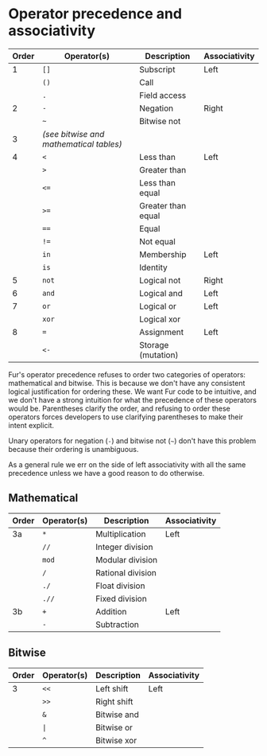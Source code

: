 # Operator precedence and associativity

| Order | Operator(s) | Description        | Associativity |
| ----- | ----------- | ------------------ | ------------- |
| 1     | `[]`        | Subscript          | Left          |
|       | `()`        | Call               |               |
|       | `.`         | Field access       |               |
| 2     | `-`         | Negation           | Right         |
|       | `~`         | Bitwise not        |               |
| 3     | *(see bitwise and mathematical tables)* | |      |
| 4     | `<`         | Less than          | Left          |
|       | `>`         | Greater than       |               |
|       | `<=`        | Less than equal    |               |
|       | `>=`        | Greater than equal |               |
|       | `==`        | Equal              |               |
|       | `!=`        | Not equal          |               |
|       | `in`        | Membership         | Left          |
|       | `is`        | Identity           |               |
| 5     | `not`       | Logical not        | Right         |
| 6     | `and`       | Logical and        | Left          |
| 7     | `or`        | Logical or         | Left          |
|       | `xor`       | Logical xor        |               |
| 8     | `=`         | Assignment         | Left          |
|       | `<-`        | Storage (mutation) |               |

Fur's operator precedence refuses to order two categories of operators:
mathematical and bitwise. This is because we don't have any consistent logical
justification for ordering these. We want Fur code to be intuitive, and we
don't have a strong intuition for what the precedence of these operators would
be. Parentheses clarify the order, and refusing to order these operators forces
developers to use clarifying parentheses to make their intent explicit.

Unary operators for negation (`-`) and bitwise not (`~`) don't have this
problem because their ordering is unambiguous.

As a general rule we err on the side of left associativity with all the same
precedence unless we have a good reason to do otherwise.

## Mathematical
| Order | Operator(s) | Description       | Associativity |
| ----- | ----------- | ----------------- | ------------- |
| 3a    | `*`         | Multiplication    | Left          |
|       | `//`        | Integer division  |               |
|       | `mod`       | Modular division  |               |
|       | `/`         | Rational division |               |
|       | `./`        | Float division    |               |
|       | `.//`       | Fixed division    |               |
| 3b    | `+`         | Addition          | Left          |
|       | `-`         | Subtraction       |               |

## Bitwise
| Order | Operator(s) | Description       | Associativity |
| ----- | ----------- | ----------------- | ------------- |
| 3     | `<<`        | Left shift        | Left          |
|       | `>>`        | Right shift       |               |
|       | `&`         | Bitwise and       |               |
|       | `\|`        | Bitwise or        |               |
|       | `^ `        | Bitwise xor       |               |
